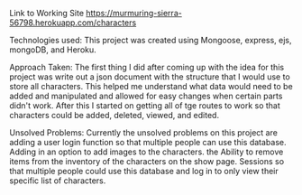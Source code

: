 Link to Working Site
    https://murmuring-sierra-56798.herokuapp.com/characters

Technologies used: 
    This project was created using Mongoose, express, ejs, mongoDB, and Heroku.

Approach Taken:
    The first thing I did after coming up with the idea for this project was write out a json document with the structure that I would use to store all characters. This helped me understand what data would need to be added and manipulated and allowed for easy changes when certain parts didn't work. After this I started on getting all of tge routes to work so that characters could be added, deleted, viewed, and edited.

Unsolved Problems:
    Currently the unsolved problems on this project are adding a user login function so that multiple people can use this database. 
    Adding in an option to add images to the characters.
    the Ability to remove items from the inventory of the characters on the show page.
    Sessions so that multiple people could use this database and log in to only view their specific list of characters.
